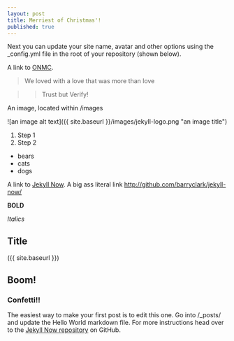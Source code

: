 ```yaml
---
layout: post
title: Merriest of Christmas'!
published: true
---
```


Next you can update your site name, avatar and other options using the _config.yml file in the root of your repository (shown below).

A link to [ONMC](www.onmc.com). 

> We loved with a love that was more than love

>> Trust but Verify!

An image, located within /images

![an image alt text]({{ site.baseurl }}/images/jekyll-logo.png "an image title")

1. Step 1
2. Step 2 

- bears
- cats
- dogs

A link to [Jekyll Now](http://github.com/barryclark/jekyll-now/). A big ass literal link <http://github.com/barryclark/jekyll-now/>

**BOLD**

_Italics_ 

## Title

({{ site.baseurl }})

## Boom!

### Confetti!!



The easiest way to make your first post is to edit this one. Go into /_posts/ and update the Hello World markdown file. For more instructions head over to the [Jekyll Now repository](https://github.com/barryclark/jekyll-now) on GitHub.
